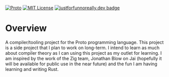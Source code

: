 [![Proto](https://github.com/pepplejoshua/proto/actions/workflows/rust.yml/badge.svg)](https://github.com/pepplejoshua/proto/actions/workflows/rust.yml)
[![MIT License](https://img.shields.io/badge/license-MIT-blue)](https://github.com/pepplejoshua/proto/blob/main/LICENSE.md)
[![justforfunnoreally.dev badge](https://img.shields.io/badge/justforfunnoreally-dev-9f7)](https://justforfunnoreally.dev)

# Overview

A compiler/tooling project for the Proto programming language. This project is a side project that I plan to work on long-term. I intend to learn as much about compiler theory as I can using this project as my outlet for learning. I am inspired by the work of the Zig team, Jonathan Blow on Jai (hopefully it will be available for public use in the near future) and the fun I am having learning and writing Rust.
